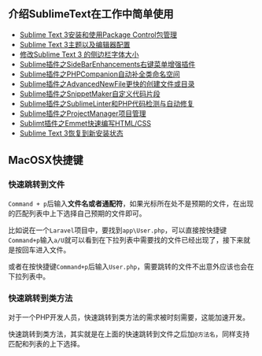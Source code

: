 ## 介绍SublimeText在工作中简单使用

* [Sublime Text 3安装和使用Package Control包管理](/tools/sublime/sublime-text-3-installation-and-use-package-control-package-management.md)
* [Sublime Text 3主题以及编辑器配置](/tools/sublime/sublime-text-3-theme-and-editor-configuration.md)
* [修改Sublime Text 3 的侧边栏字体大小](/tools/sublime/change_sidebar_label_font_size.md)
* [Sublime插件之SideBarEnhancements右键菜单增强插件](/tools/sublime/sublime-text-side-bar-enhancements-plugin.md)
* [Sublime插件之PHPCompanion自动补全类命名空间](/tools/sublime/sublime-text-companion-plugin-for-php.md)
* [Sublime插件之AdvancedNewFile更快的创建文件或目录](/tools/sublime/sublime-create-files-or-directories-faster.md)
* [Sublime插件之SnippetMaker自定义代码片段](/tools/sublime/sublime-custom-code-snippet.md)
* [Sublime插件之SublimeLinter和PHP代码检测与自动修复](/tools/sublime/sublime-linter-detect-your-php-code-and-fix-it.md)
* [Sublime插件之ProjectManager项目管理](/tools/sublime/sublime-project-management-project-manager-plugin.md)
* [Sublimt插件之Emmet快速编写HTML/CSS](/tools/sublime/sublime-emmet-quickly-write-html-and-css.md)
* [Sublime Text 3恢复到新安装状态](/tools/sublime/sublime-text-3-revert.md)

## MacOSX快捷键

### 快速跳转到文件

`Command + p`后输入**文件名或者通配符**，如果光标所在处不是预期的文件，在出现的匹配列表中上下选择自己预期的文件即可。

比如说在一个`Laravel`项目中，要找到`app\User.php`，可以直接按快捷键`Command+p`输入`a/U`就可以看到在下拉列表中需要找的文件已经出现了，接下来就是按回车进入文件。

或者在按快捷键`Command+p`后输入`User.php`，需要跳转的文件不出意外应该也会在下拉列表中。

### 快速跳转到类方法

对于一个PHP开发人员，快速跳转到类方法的需求被时刻需要，这能加速开发。

快速跳转到类方法，其实就是在上面的快速跳转到文件之后加`@方法名`，同样支持匹配和列表的上下选择。

